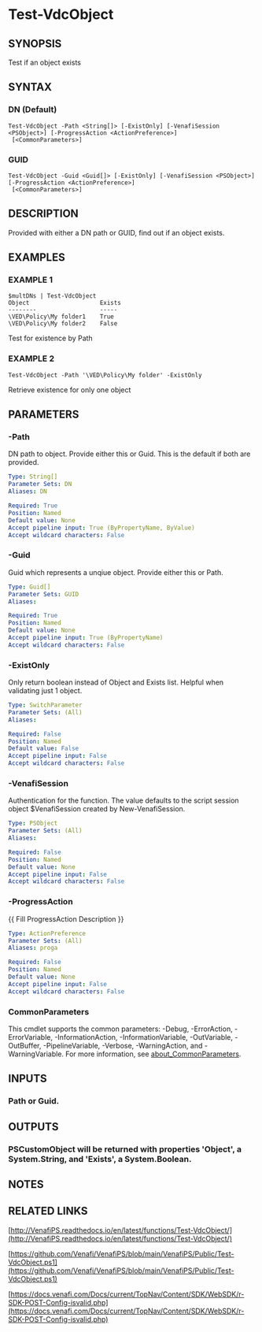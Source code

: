 # Test-VdcObject

## SYNOPSIS
Test if an object exists

## SYNTAX

### DN (Default)
```
Test-VdcObject -Path <String[]> [-ExistOnly] [-VenafiSession <PSObject>] [-ProgressAction <ActionPreference>]
 [<CommonParameters>]
```

### GUID
```
Test-VdcObject -Guid <Guid[]> [-ExistOnly] [-VenafiSession <PSObject>] [-ProgressAction <ActionPreference>]
 [<CommonParameters>]
```

## DESCRIPTION
Provided with either a DN path or GUID, find out if an object exists.

## EXAMPLES

### EXAMPLE 1
```
$multDNs | Test-VdcObject
Object                    Exists
--------                  -----
\VED\Policy\My folder1    True
\VED\Policy\My folder2    False
```

Test for existence by Path

### EXAMPLE 2
```
Test-VdcObject -Path '\VED\Policy\My folder' -ExistOnly
```

Retrieve existence for only one object

## PARAMETERS

### -Path
DN path to object. 
Provide either this or Guid. 
This is the default if both are provided.

```yaml
Type: String[]
Parameter Sets: DN
Aliases: DN

Required: True
Position: Named
Default value: None
Accept pipeline input: True (ByPropertyName, ByValue)
Accept wildcard characters: False
```

### -Guid
Guid which represents a unqiue object. 
Provide either this or Path.

```yaml
Type: Guid[]
Parameter Sets: GUID
Aliases:

Required: True
Position: Named
Default value: None
Accept pipeline input: True (ByPropertyName)
Accept wildcard characters: False
```

### -ExistOnly
Only return boolean instead of Object and Exists list. 
Helpful when validating just 1 object.

```yaml
Type: SwitchParameter
Parameter Sets: (All)
Aliases:

Required: False
Position: Named
Default value: False
Accept pipeline input: False
Accept wildcard characters: False
```

### -VenafiSession
Authentication for the function.
The value defaults to the script session object $VenafiSession created by New-VenafiSession.

```yaml
Type: PSObject
Parameter Sets: (All)
Aliases:

Required: False
Position: Named
Default value: None
Accept pipeline input: False
Accept wildcard characters: False
```

### -ProgressAction
{{ Fill ProgressAction Description }}

```yaml
Type: ActionPreference
Parameter Sets: (All)
Aliases: proga

Required: False
Position: Named
Default value: None
Accept pipeline input: False
Accept wildcard characters: False
```

### CommonParameters
This cmdlet supports the common parameters: -Debug, -ErrorAction, -ErrorVariable, -InformationAction, -InformationVariable, -OutVariable, -OutBuffer, -PipelineVariable, -Verbose, -WarningAction, and -WarningVariable. For more information, see [about_CommonParameters](http://go.microsoft.com/fwlink/?LinkID=113216).

## INPUTS

### Path or Guid.
## OUTPUTS

### PSCustomObject will be returned with properties 'Object', a System.String, and 'Exists', a System.Boolean.
## NOTES

## RELATED LINKS

[http://VenafiPS.readthedocs.io/en/latest/functions/Test-VdcObject/](http://VenafiPS.readthedocs.io/en/latest/functions/Test-VdcObject/)

[https://github.com/Venafi/VenafiPS/blob/main/VenafiPS/Public/Test-VdcObject.ps1](https://github.com/Venafi/VenafiPS/blob/main/VenafiPS/Public/Test-VdcObject.ps1)

[https://docs.venafi.com/Docs/current/TopNav/Content/SDK/WebSDK/r-SDK-POST-Config-isvalid.php](https://docs.venafi.com/Docs/current/TopNav/Content/SDK/WebSDK/r-SDK-POST-Config-isvalid.php)

